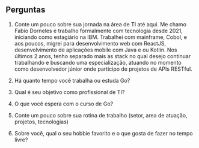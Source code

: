 ## Perguntas

1. Conte um pouco sobre sua jornada na área de TI até aqui.
Me chamo Fabio Dorneles e trabalho formalmente com tecnologia desde 2021, iniciando como estagiário na IBM. Trabalhei com mainframe, Cobol, e aos poucos, migrei para desenvolvimento web com ReactJS, desenvolvimento de aplicações mobile com Java e ou Kotlin. Nos últimos 2 anos, tenho separado mais as stack no qual desejo continuar trabalhando e buscando uma especialização, atuando no momento como desenvolvedor júnior onde participo de projetos de APIs RESTful.

2. Há quanto tempo você trabalha ou estuda Go?
3. Qual é seu objetivo como profissional de TI?
4. O que você espera com o curso de Go?
5. Conte um pouco sobre sua rotina de trabalho (setor, area de atuação, projetos, tecnologias)
6. Sobre você, qual o seu hobbie favorito e o que gosta de fazer no tempo livre?
